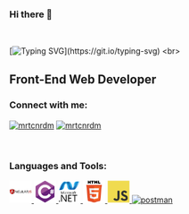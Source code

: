 
### Hi there 👋

<!--
**mrtcnrdm/mrtcnrdm** is a ✨ _special_ ✨ repository because its `README.md` (this file) appears on your GitHub profile.

Here are some ideas to get you started:

- 🔭 I’m currently working on ...
- 🌱 I’m currently learning ...
- 👯 I’m looking to collaborate on ...
- 🤔 I’m looking for help with ...
- 💬 Ask me about ...
- 📫 How to reach me: ...
- 😄 Pronouns: ...
- ⚡ Fun fact: ...
-->

<br>


[![Typing SVG](https://readme-typing-svg.herokuapp.com?color=772953&size=40&center=true&vCenter=true&lines=+Hi👋%2C+I'm+Murat.)](https://git.io/typing-svg)
<br>
<h2>Front-End Web Developer</h2>




<h3 align="left">Connect with me:</h3>
<p align="left">
<a href="https://www.linkedin.com/in/murat-kuyuba%C5%9F%C4%B1-02347322b/" target="blank"><img align="center" src="https://cdn.jsdelivr.net/npm/simple-icons@3.0.1/icons/linkedin.svg" alt="mrtcnrdm" height="30" width="40" /></a>
<a href="https://www.instagram.com/kuyubasimuratt/?next=%2F" target="blank"><img align="center" src="https://cdn.jsdelivr.net/npm/simple-icons@3.0.1/icons/instagram.svg" alt="mrtcnrdm" height="30" width="40" /></a>

</p>
<br>


<h3 align="left">Languages and Tools:</h3>
<p align="left"> 
<a href="https://angular.io" target="_blank"> <img src="https://raw.githubusercontent.com/devicons/devicon/master/icons/angularjs/angularjs-original-wordmark.svg" alt="angularjs" width="40" height="40"/> </a> 
<a href="https://www.w3schools.com/cs/" target="_blank"> <img src="https://raw.githubusercontent.com/devicons/devicon/master/icons/csharp/csharp-original.svg" alt="csharp" width="40" height="40"/> </a> 
<a href="https://dotnet.microsoft.com/" target="_blank"> <img src="https://raw.githubusercontent.com/devicons/devicon/master/icons/dot-net/dot-net-original-wordmark.svg" alt="dotnet" width="40" height="40"/> </a> 
<a href="https://www.w3.org/html/" target="_blank"> <img src="https://raw.githubusercontent.com/devicons/devicon/master/icons/html5/html5-original-wordmark.svg" alt="html5" width="40" height="40"/> </a> 
<a href="https://developer.mozilla.org/en-US/docs/Web/JavaScript" target="_blank"> <img src="https://raw.githubusercontent.com/devicons/devicon/master/icons/javascript/javascript-original.svg" alt="javascript" width="40" height="40"/> </a> 
<a href="https://postman.com" target="_blank"> <img src="https://www.vectorlogo.zone/logos/getpostman/getpostman-icon.svg" alt="postman" width="40" height="40"/> </a> 

